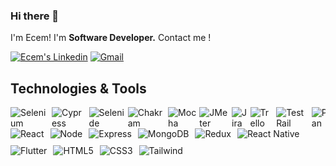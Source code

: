 ### Hi there 👋
I'm Ecem!
I'm <strong>Software Developer.</strong>
Contact me !


<a href="https://www.linkedin.com/in/ecem-naz-g-2107861a1/" target="_blank" rel="nofollow"><img alt="Ecem's Linkedin" src="https://img.shields.io/badge/LinkedIn-0077B5?style=for-the-badge&logo=linkedin&logoColor=white" /></a> 
 <a href="mailto:ecemnazgorusuk@gmail.com" target="_blank" rel="nofollow"><img alt="Gmail" src="https://img.shields.io/badge/Gmail-D14836?style=for-the-badge&logo=gmail&logoColor=white" /></a>
 
 ## Technologies & Tools 
<div style="display: flex; flex-wrap: nowrap; gap: 5px; overflow-x: auto;">
  <img alt="Selenium" src="https://img.shields.io/badge/-selenium-%43B02A?style=for-the-badge&logo=selenium&logoColor=white">
  <img alt="Cypress" src="https://img.shields.io/badge/-cypress-%23E5E5E5?style=for-the-badge&logo=cypress&logoColor=058a5e">
  <img alt="Selenide" src="https://img.shields.io/badge/Selenide-0D66A5?style=for-the-badge&logo=selenide&logoColor=white">
  <img alt="Chakram" src="https://img.shields.io/badge/Chakram-0A9A9A?style=for-the-badge&logo=chakram&logoColor=white">
  <img alt="Mocha" src="https://img.shields.io/badge/-mocha-%238D6748?style=for-the-badge&logo=mocha&logoColor=white">
  <img alt="JMeter" src="https://img.shields.io/badge/JMeter-D22128?style=for-the-badge&logo=apache-jmeter&logoColor=white">
  <img alt="Jira" src="https://img.shields.io/badge/-Jira-090909?style=for-the-badge&logo=jira&logoColor=4038C8">
  <img alt="Trello" src="https://img.shields.io/badge/Trello-0056D2?style=for-the-badge&logo=trello&logoColor=white">
  <img alt="TestRail" src="https://img.shields.io/badge/TestRail-7D6F9C?style=for-the-badge&logo=testrail&logoColor=white">
  <img alt="Postman" src="https://img.shields.io/badge/-Postman-090909?style=for-the-badge&logo=Postman&logoColor=C82E16">
  <img alt="Jenkins" src="https://img.shields.io/badge/-jenkins-%23D24939?style=for-the-badge&logo=jenkins&logoColor=white">
  <img alt="GitLab" src="https://img.shields.io/badge/-GitLab-%23FCA121?style=for-the-badge&logo=gitlab&logoColor=white">
  <img alt="Java" src="https://img.shields.io/badge/java-black?style=for-the-badge&logo=java&logoColor=white">
  <img alt="JavaScript" src="https://img.shields.io/badge/javascript-%23323330.svg?style=for-the-badge&logo=javascript&logoColor=%23F7DF1E">
</div>
<div style="display: flex; flex-wrap: wrap; gap: 10px;">
  <img alt="React" src="https://img.shields.io/badge/React-20232A?style=for-the-badge&logo=react&logoColor=61DAFB">
  <img alt="Node" src="https://img.shields.io/badge/Node.js-43853D?style=for-the-badge&logo=node.js&logoColor=white">
  <img alt="Express" src="https://img.shields.io/badge/Express%20js-000000?style=for-the-badge&logo=express&logoColor=white">
  <img alt="MongoDB" src="https://img.shields.io/badge/MongoDB-4EA94B?style=for-the-badge&logo=mongodb&logoColor=white">
  <img alt="Redux" src="https://img.shields.io/badge/Redux-593D88?style=for-the-badge&logo=redux&logoColor=white">
  <img alt="React Native" src="https://img.shields.io/badge/react_native-%2320232a.svg?style=for-the-badge&logo=react&logoColor=%2361DAFB">
  <img alt="Flutter" src="https://img.shields.io/badge/Flutter-%2302569B.svg?style=for-the-badge&logo=Flutter&logoColor=white">
  <img alt="HTML5" src="https://img.shields.io/badge/html5-%23E34F26.svg?style=for-the-badge&logo=html5&logoColor=white">
  <img alt="CSS3" src="https://img.shields.io/badge/css3-black?style=for-the-badge&logo=css3&logoColor=white">
  <img alt="Tailwind" src="https://img.shields.io/badge/tailwindcss-0F172A?style=for-the-badge&logo=tailwind css&logoColor=white">
</div>

